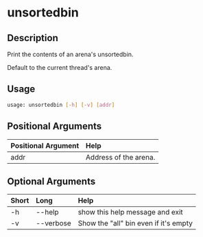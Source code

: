 <!-- THIS PART OF THIS FILE IS AUTOGENERATED. DO NOT MODIFY IT. See scripts/generate_docs.sh -->




# unsortedbin

## Description


Print the contents of an arena's unsortedbin.

Default to the current thread's arena.
## Usage


```bash
usage: unsortedbin [-h] [-v] [addr]

```
## Positional Arguments

|Positional Argument|Help|
| :--- | :--- |
|addr|Address of the arena.|

## Optional Arguments

|Short|Long|Help|
| :--- | :--- | :--- |
|-h|--help|show this help message and exit|
|-v|--verbose|Show the "all" bin even if it's empty|

<!-- END OF AUTOGENERATED PART. Do not modify this line or the line below, they mark the end of the auto-generated part of the file. If you want to extend the documentation in a way which cannot easily be done by adding to the command help description, write below the following line. -->
<!-- ------------\>8---- ----\>8---- ----\>8------------ -->
